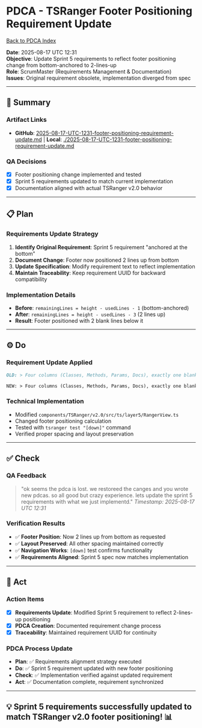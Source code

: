 # PDCA - TSRanger Footer Positioning Requirement Update
[Back to PDCA Index](../)

**Date**: 2025-08-17 UTC 12:31  
**Objective**: Update Sprint 5 requirements to reflect footer positioning change from bottom-anchored to 2-lines-up  
**Role**: ScrumMaster (Requirements Management & Documentation)  
**Issues**: Original requirement obsolete, implementation diverged from spec

---

## **📝 Summary**

### **Artifact Links**
- **GitHub**: [2025-08-17-UTC-1231-footer-positioning-requirement-update.md](https://github.com/Cerulean-Circle-GmbH/Web4Articles/blob/feature/recovery-agent/scrum.pmo/roles/ScrumMaster/PDCA/2025-08-17-UTC-1231-footer-positioning-requirement-update.md) | **Local**: [./2025-08-17-UTC-1231-footer-positioning-requirement-update.md](./2025-08-17-UTC-1231-footer-positioning-requirement-update.md)

### **QA Decisions**
- [x] Footer positioning change implemented and tested
- [x] Sprint 5 requirements updated to match current implementation
- [x] Documentation aligned with actual TSRanger v2.0 behavior

---

## **📋 Plan**

### **Requirements Update Strategy**
1. **Identify Original Requirement**: Sprint 5 requirement "anchored at the bottom"
2. **Document Change**: Footer now positioned 2 lines up from bottom  
3. **Update Specification**: Modify requirement text to reflect implementation
4. **Maintain Traceability**: Keep requirement UUID for backward compatibility

### **Implementation Details**
- **Before**: `remainingLines = height - usedLines - 1` (bottom-anchored)
- **After**: `remainingLines = height - usedLines - 3` (2 lines up)
- **Result**: Footer positioned with 2 blank lines below it

---

## **⚙️ Do**

### **Requirement Update Applied**
```markdown
OLD: > Four columns (Classes, Methods, Params, Docs), exactly one blank line above the preview and one between preview and footer; blue background with white, bold footer text that fills the terminal width and stays anchored at the bottom.

NEW: > Four columns (Classes, Methods, Params, Docs), exactly one blank line above the preview and one between preview and footer; blue background with white, bold footer text that fills the terminal width and positioned 2 lines up from the bottom.
```

### **Technical Implementation**
- Modified `components/TSRanger/v2.0/src/ts/layer5/RangerView.ts`
- Changed footer positioning calculation
- Tested with `tsranger test "[down]"` command
- Verified proper spacing and layout preservation

---

## **✅ Check**

### **QA Feedback**
> "ok seems the pdca is lost. we restoreed the canges and you wrote new pdcas. so all good but crazy experience. lets update the sprint 5 requirements with what we just implementd."
*Timestamp: 2025-08-17 UTC 12:31*

### **Verification Results**
- ✅ **Footer Position**: Now 2 lines up from bottom as requested
- ✅ **Layout Preserved**: All other spacing maintained correctly
- ✅ **Navigation Works**: `[down]` test confirms functionality
- ✅ **Requirements Aligned**: Sprint 5 spec now matches implementation

---

## **🚀 Act**

### **Action Items**
- [x] **Requirements Update**: Modified Sprint 5 requirement to reflect 2-lines-up positioning
- [x] **PDCA Creation**: Documented requirement change process
- [x] **Traceability**: Maintained requirement UUID for continuity

### **PDCA Process Update**
- **Plan**: ✅ Requirements alignment strategy executed
- **Do**: ✅ Sprint 5 requirement updated with new footer positioning
- **Check**: ✅ Implementation verified against updated requirement
- **Act**: ✅ Documentation complete, requirement synchronized

---

## **💡 Sprint 5 requirements successfully updated to match TSRanger v2.0 footer positioning! 📊**
